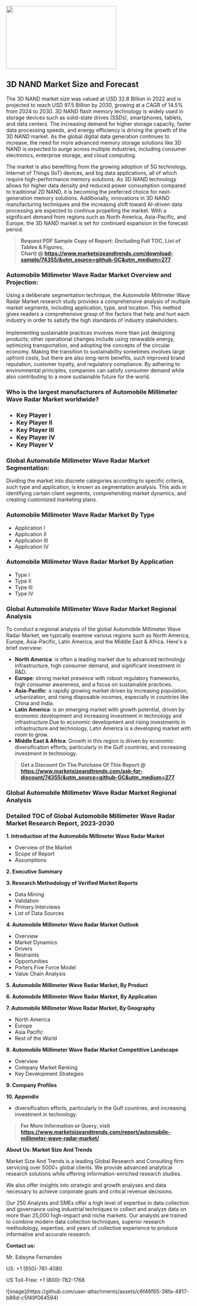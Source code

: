 <p><img class="alignnone size-medium wp-image-20088" src="https://ffe5etoiles.com/wp-content/uploads/2024/12/MST1-300x171.png" alt="" width="300" height="171" /></p><h2>3D NAND Market Size and Forecast</h2><p>The 3D NAND market size was valued at USD 32.8 Billion in 2022 and is projected to reach USD 97.5 Billion by 2030, growing at a CAGR of 14.5% from 2024 to 2030. 3D NAND flash memory technology is widely used in storage devices such as solid-state drives (SSDs), smartphones, tablets, and data centers. The increasing demand for higher storage capacity, faster data processing speeds, and energy efficiency is driving the growth of the 3D NAND market. As the global digital data generation continues to increase, the need for more advanced memory storage solutions like 3D NAND is expected to surge across multiple industries, including consumer electronics, enterprise storage, and cloud computing.</p><p>The market is also benefiting from the growing adoption of 5G technology, Internet of Things (IoT) devices, and big data applications, all of which require high-performance memory solutions. As 3D NAND technology allows for higher data density and reduced power consumption compared to traditional 2D NAND, it is becoming the preferred choice for next-generation memory solutions. Additionally, innovations in 3D NAND manufacturing techniques and the increasing shift toward AI-driven data processing are expected to continue propelling the market. With a significant demand from regions such as North America, Asia-Pacific, and Europe, the 3D NAND market is set for continued expansion in the forecast period.</p></p><blockquote id="" class=""><strong>Request PDF Sample Copy of Report: (Including Full TOC, List of Tables &amp; Figures, Chart)&nbsp;@&nbsp;<strong><a href="https://www.marketsizeandtrends.com/download-sample/74355/&utm_source=github-GC&utm_medium=277" target="_blank">https://www.marketsizeandtrends.com/download-sample/74355/&utm_source=github-GC&utm_medium=277</a></strong></strong></blockquote><h3 id="" class="">Automobile Millimeter Wave Radar Market&nbsp;Overview and Projection:</h3><p id="" class="">Using a deliberate segmentation technique, the Automobile Millimeter Wave Radar Market research study provides a comprehensive analysis of multiple market segments, including application, type, and location. This method gives readers a comprehensive grasp of the factors that help and hurt each industry in order to satisfy the high standards of industry stakeholders. <br /> <br />Implementing sustainable practices involves more than just designing products; other operational changes include using renewable energy, optimizing transportation, and adopting the concepts of the circular economy. Making the transition to sustainability sometimes involves large upfront costs, but there are also long-term benefits, such improved brand reputation, customer loyalty, and regulatory compliance. By adhering to environmental principles, companies can satisfy consumer demand while also contributing to a more sustainable future for the world.</p><h3 id="" class="">Who is the largest manufacturers of&nbsp;Automobile Millimeter Wave Radar Market worldwide?</h3><h3 class=""><p><ul><li>Key Player I </li><li> Key Player II </li><li> Key Player III </li><li> Key Player IV </li><li> Key Player V</li></ul></p></h3><h3 id="" class="">Global&nbsp;Automobile Millimeter Wave Radar Market Segmentation:</h3><p id="" class="">Dividing the market into discrete categories according to specific criteria, such type and application, is known as segmentation analysis. This aids in identifying certain client segments, comprehending market dynamics, and creating customized marketing plans.</p><h3 id="" class="">Automobile Millimeter Wave Radar Market&nbsp;By Type</h3><p><p><ul><li>Application I</li><li> Application II</li><li> Application III</li><li> Application IV</p></li></ul></p></p><h3 id="" class="">Automobile Millimeter Wave Radar Market&nbsp;By Application</h3><p class=""><p><ul><li>Type I</li><li> Type II</li><li> Type III</li><li> Type IV</li></ul></p></p><h3 id="" class="">Global Automobile Millimeter Wave Radar Market Regional Analysis</h3><p id="" class="">To conduct a regional analysis of the global Automobile Millimeter Wave Radar Market, we typically examine various regions such as North America, Europe, Asia-Pacific, Latin America, and the Middle East &amp; Africa. Here's a brief overview:</p><ul><li><strong>North America</strong>: is often a leading market due to advanced technology infrastructure, high consumer demand, and significant investment in R&amp;D.</li><li><strong>Europe</strong>: strong market presence with robust regulatory frameworks, high consumer awareness, and a focus on sustainable practices.</li><li><strong>Asia-Pacific</strong>: a rapidly growing market driven by increasing population, urbanization, and rising disposable incomes, especially in countries like China and India.</li><li><strong>Latin America</strong>: is an emerging market with growth potential, driven by economic development and increasing investment in technology and infrastructure.Due to economic development and rising investments in infrastructure and technology, Latin America is a developing market with room to grow.</li><li><strong>Middle East &amp; Africa</strong>: Growth in this region is driven by economic diversification efforts, particularly in the Gulf countries, and increasing investment in technology.</li></ul><blockquote id="" class=""><strong>Get a Discount On The Purchase Of This Report @ <strong><a href="https://www.marketsizeandtrends.com/ask-for-discount/74355/&utm_source=github-GC&utm_medium=277" target="_blank">https://www.marketsizeandtrends.com/ask-for-discount/74355/&utm_source=github-GC&utm_medium=277</a></strong></strong></blockquote><h3 id="" class="">Global Automobile Millimeter Wave Radar Market Regional Analysis</h3><h3 id="" class="">Detailed TOC of Global Automobile Millimeter Wave Radar Market Research Report, 2023-2030</h3><p id="" class=""><strong>1. Introduction of the Automobile Millimeter Wave Radar Market</strong></p><ul><li>Overview of the Market</li><li>Scope of Report</li><li>Assumptions</li></ul><p id="" class=""><strong>2. Executive Summary</strong></p><p id="" class=""><strong>3. Research Methodology of Verified Market Reports</strong></p><ul><li>Data Mining</li><li>Validation</li><li>Primary Interviews</li><li>List of Data Sources</li></ul><p id="" class=""><strong>4. Automobile Millimeter Wave Radar Market Outlook</strong></p><ul><li>Overview</li><li>Market Dynamics</li><li>Drivers</li><li>Restraints</li><li>Opportunities</li><li>Porters Five Force Model</li><li>Value Chain Analysis</li></ul><p id="" class=""><strong>5. Automobile Millimeter Wave Radar Market, By Product</strong></p><p id="" class=""><strong>6. Automobile Millimeter Wave Radar Market, By Application</strong></p><p id="" class=""><strong>7. Automobile Millimeter Wave Radar Market, By Geography</strong></p><ul><li>North America</li><li>Europe</li><li>Asia Pacific</li><li>Rest of the World</li></ul><p id="" class=""><strong>8. Automobile Millimeter Wave Radar Market Competitive Landscape</strong></p><ul><li>Overview</li><li>Company Market Ranking</li><li>Key Development Strategies</li></ul><p id="" class=""><strong>9. Company Profiles</strong></p><p id="" class=""><strong>10. Appendix</strong></p><ul><li>diversification efforts, particularly in the Gulf countries, and increasing investment in technology.</li></ul><blockquote id="" class=""><strong>For More Information or Query, visit <strong><strong><a href="https://www.marketsizeandtrends.com/report/automobile-millimeter-wave-radar-market/" target="_blank">https://www.marketsizeandtrends.com/report/automobile-millimeter-wave-radar-market/</a></strong></strong></strong></blockquote><p id="" class=""><strong>About Us: Market Size And Trends</strong></p><p id="" class="">Market Size And Trends is a leading Global Research and Consulting firm servicing over 5000+ global clients. We provide advanced analytical research solutions while offering information-enriched research studies.</p><p id="" class="">We also offer insights into strategic and growth analyses and data necessary to achieve corporate goals and critical revenue decisions.</p><p id="" class="">Our 250 Analysts and SMEs offer a high level of expertise in data collection and governance using industrial techniques to collect and analyze data on more than 25,000 high-impact and niche markets. Our analysts are trained to combine modern data collection techniques, superior research methodology, expertise, and years of collective experience to produce informative and accurate research.</p><p id="" class=""><strong>Contact us:</strong></p><p id="" class="">Mr. Edwyne Fernandes</p><p id="" class="">US: +1 (650)-781-4080</p><p id="" class="">US Toll-Free: +1 (800)-782-1768</p>
![image](https://github.com/user-attachments/assets/c6f46f65-38fa-4817-b88d-c5f49f064594)
